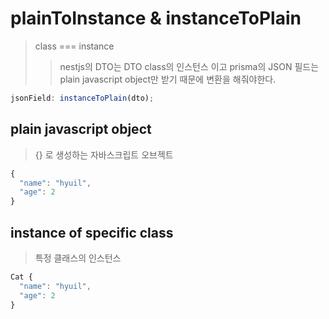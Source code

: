 # plainToInstance & instanceToPlain

> class === instance
>
> > nestjs의 DTO는 DTO class의 인스턴스 이고 prisma의 JSON 필드는 plain javascript object만 받기 때문에 변환을 해줘야한다.

```js
jsonField: instanceToPlain(dto);
```

## plain javascript object

> {} 로 생성하는 자바스크립트 오브젝트

```js
{
  "name": "hyuil",
  "age": 2
}
```

## instance of specific class

> 특정 클래스의 인스턴스

```js
Cat {
  "name": "hyuil",
  "age": 2
}
```
